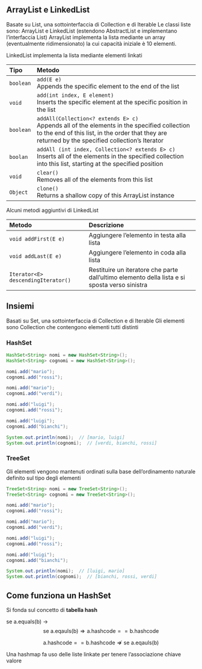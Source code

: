 ## ArrayList e LinkedList
Basate su List, una sottointerfaccia di Collection e di Iterable
Le classi liste sono: ArrayList e LinkedList (estendono AbstractList e implementano l’interfaccia List)
ArrayList implementa la lista mediante un array (eventualmente ridimensionato) la cui capacità iniziale è 10 elementi.

LinkedList implementa la lista mediante elementi linkati


| Tipo      | Metodo                                                                                                                                                                                             |
| :-------- | :------------------------------------------------------------------------------------------------------------------------------------------------------------------------------------------------- |
| `boolean` | `add(E e)`<br>Appends the specific element to the end of the list                                                                                                                                  |
| `void`    | `add(int index, E element)`<br>Inserts the specific element at the specific position in the list                                                                                                   |
| `boolean` | `addAll(Collection<? extends E> c)`<br>Appends all of the elements in the specified collection to the end of this list, in the order that they are returned by the specified collection’s Iterator |
| `boolan`  | `addAll (int index, Collection<? extends E> c)`<br>Inserts all of the elements in the specified collection into this list, starting at the specified position                                      |
| `void`    | `clear()`<br>Removes all of the elements from this list                                                                                                                                            |
| `Object`  | `clone()`<br>Returns a shallow copy of this ArrayList instance                                                                                                                                     |


Alcuni metodi aggiuntivi di LinkedList

| Metodo                             | Descrizione                                                                                   |
| :--------------------------------- | :-------------------------------------------------------------------------------------------- |
| `void addFirst(E e)`               | Aggiungere l’elemento in testa alla lista                                                     |
| `void addLast(E e)`                | Aggiungere l’elemento in coda alla lista                                                      |
| `Iterator<E> descendingIterator()` | Restituire un iteratore che parte dall’ultimo elemento della lista e si sposta verso sinistra |


## Insiemi
Basati su Set, una sottointerfaccia di Collection e di Iterable
Gli elementi sono Collection che contengono elementi tutti distinti

### HashSet
```java
HashSet<String> nomi = new HashSet<String>();
HashSet<String> cognomi = new HashSet<String>();

nomi.add("mario");
cognomi.add("rossi");

nomi.add("mario");
cognomi.add("verdi");

nomi.add("luigi");
cognomi.add("rossi");

nomi.add("luigi");
cognomi.add("bianchi");

System.out.println(nomi);  // [mario, luigi]
System.out.println(cognomi);  // [verdi, bianchi, rossi]
```

### TreeSet
Gli elementi vengono mantenuti ordinati sulla base dell’ordinamento naturale definito sul tipo degli elementi
```java
TreeSet<String> nomi = new TreeSet<String>();
TreeSet<String> cognomi = new TreeSet<String>();

nomi.add("mario");
cognomi.add("rossi");

nomi.add("mario");
cognomi.add("verdi");

nomi.add("luigi");
cognomi.add("rossi");

nomi.add("luigi");
cognomi.add("bianchi");

System.out.println(nomi);  // [luigi, mario]
System.out.println(cognomi);  // [bianchi, rossi, verdi]
```

## Come funziona un HashSet
Si fonda sul concetto di **tabella hash**

se a.equals(b) →
$$
\text{se a.eqauls(b)} \Rightarrow \text{a.hashcode}== \text{b.hashcode}
$$

$$
\text{a.hashcode}== \text{b.hashcode} \nRightarrow \text{se a.eqauls(b)}
$$



Una hashmap fa uso delle liste linkate per tenere l’associazione chiave valore